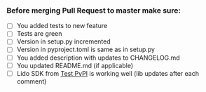 ### Before merging Pull Request to master make sure:
- [ ] You added tests to new feature
- [ ] Tests are green
- [ ] Version in setup.py incremented
- [ ] Version in pyproject.toml is same as in setup.py
- [ ] You added description with updates to CHANGELOG.md
- [ ] You updated README.md (if applicable)
- [ ] Lido SDK from [Test PyPI](https://test.pypi.org/project/lido-sdk/) is working well  (lib updates after each comment)
